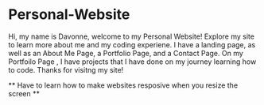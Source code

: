 # Personal-Website

Hi, my name is Davonne, welcome to my Personal Website! Explore my site to learn more about me and my coding experiene. I have a landing page, as well as an About Me Page, a Portfolio Page, and a Contact Page. On my Portfoilo Page , I have projects that I have done on my journey learning how to code. Thanks for visitng my site!

** Have to learn how to make websites resposive when you resize the screen **
